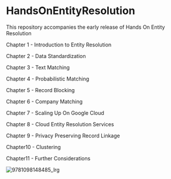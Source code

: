 # HandsOnEntityResolution
This repository accompanies the early release of Hands On Entity Resolution

Chapter 1 - Introduction to Entity Resolution

Chapter 2 - Data Standardization

Chapter 3 - Text Matching

Chapter 4 - Probabilistic Matching

Chapter 5 - Record Blocking

Chapter 6 - Company Matching

Chapter 7 - Scaling Up On Google Cloud

Chapter 8 - Cloud Entity Resolution Services

Chapter 9 - Privacy Preserving Record Linkage

Chapter10 - Clustering

Chapter11 - Further Considerations

![9781098148485_lrg](https://github.com/mshearer0/HandsOnEntityResolution/assets/37480681/6f062d27-fc82-4ee1-85ce-42cbb373b5eb)
